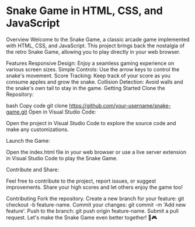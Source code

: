# Snake Game in HTML, CSS, and JavaScript

Overview
Welcome to the Snake Game, a classic arcade game implemented with HTML, CSS, and JavaScript. This project brings back the nostalgia of the retro Snake Game, allowing you to play directly in your web browser.

Features
Responsive Design: Enjoy a seamless gaming experience on various screen sizes.
Simple Controls: Use the arrow keys to control the snake's movement.
Score Tracking: Keep track of your score as you consume apples and grow the snake.
Collision Detection: Avoid walls and the snake's own tail to stay in the game.
Getting Started
Clone the Repository:

bash
Copy code
git clone https://github.com/your-username/snake-game.git
Open in Visual Studio Code:

Open the project in Visual Studio Code to explore the source code and make any customizations.

Launch the Game:

Open the index.html file in your web browser or use a live server extension in Visual Studio Code to play the Snake Game.

Contribute and Share:

Feel free to contribute to the project, report issues, or suggest improvements. Share your high scores and let others enjoy the game too!

Contributing
Fork the repository.
Create a new branch for your feature: git checkout -b feature-name.
Commit your changes: git commit -m 'Add new feature'.
Push to the branch: git push origin feature-name.
Submit a pull request.
Let's make the Snake Game even better together! 🐍🎮
